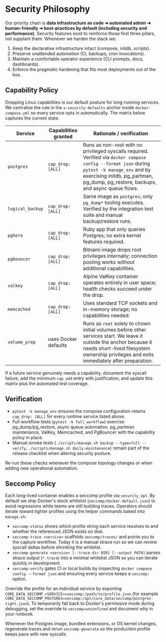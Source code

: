 # Security Philosophy

Our priority chain is **data infrastructure as code ➜ automated admin ➜ human-friendly ➜ best-practices by default (including security and performance)**. Security features exist to reinforce those first three pillars, not supplant them. Whenever we harden the stack we:

1. Keep the declarative infrastructure intact (compose, initdb, scripts).
2. Preserve unattended automation (CI, backups, cron invocations).
3. Maintain a comfortable operator experience (CLI prompts, docs, dashboards).
4. Enforce the pragmatic hardening that fits most deployments out of the box.

## Capability Policy

Dropping Linux capabilities is our default posture for long-running services. We centralise the rule in the `x-security-defaults` anchor inside `docker-compose.yml` so every service opts in automatically. The matrix below captures the current state.

| Service | Capabilities granted | Rationale / verification |
| --- | --- | --- |
| `postgres` | `cap_drop: [ALL]` | Runs as non-root with no privileged syscalls required. Verified via `docker compose config --format json` during `pytest -k manage_env` and by exercising initdb, pg_partman, pg_dump, pg_restore, backups, and async queue flows. |
| `logical_backup` | `cap_drop: [ALL]` | Same image as `postgres`; only `pg_dump*` tooling executes. Verified by the integration test suite and manual backup/restore runs. |
| `pghero` | `cap_drop: [ALL]` | Ruby app that only queries Postgres; no extra kernel features required. |
| `pgbouncer` | `cap_drop: [ALL]` | Bitnami image drops root privileges internally; connection pooling works without additional capabilities. |
| `valkey` | `cap_drop: [ALL]` | Alpine ValKey container operates entirely in user space; health checks succeed under the drop. |
| `memcached` | `cap_drop: [ALL]` | Uses standard TCP sockets and in-memory storage; no capabilities needed. |
| `volume_prep` | uses Docker defaults | Runs as `root` solely to chown initial volumes before other services start. We leave it outside the anchor because it needs short-lived filesystem ownership privileges and exits immediately after preparation. |

If a future service genuinely needs a capability, document the syscall failure, add the minimum `cap_add` entry with justification, and update this matrix plus the automated test coverage.

## Verification

- `pytest -k manage_env` ensures the compose configuration retains `cap_drop: [ALL]` for every runtime service listed above.
- Full workflow tests (`pytest -k full_workflow`) exercise pg_dump/pg_restore, async queue automation, pg_partman maintenance, ValKey, Memcached, and PgBouncer with the capability policy in place.
- Manual smoke tests (`./scripts/manage.sh backup --type=full --verify`, `./scripts/manage.sh daily-maintenance`) remain part of the release checklist when altering security posture.

Re-run these checks whenever the compose topology changes or when adding new operational automation.

## Seccomp Policy

Each long-lived container enables a seccomp profile via `security_opt`. By default we ship Docker's stock whitelist (`seccomp/docker-default.json`) to avoid regressions while teams are still building traces. Operators should iterate toward tighter profiles using the helper commands baked into `manage.sh`:

- `seccomp-status` shows which profile string each service resolves to and whether the referenced JSON exists on disk.
- `seccomp-trace <service>` scaffolds `seccomp/traces/` and points you to the capture workflow. Today it is a manual strace run so we can review syscall deltas before shrinking the whitelist.
- `seccomp-generate <service> [--trace-dir DIR] [--output PATH]` parses strace output (`*.trace`) into a minimal whitelist JSON so you can iterate quickly in development.
- `seccomp-verify` gates CI or local builds by inspecting `docker compose config --format json` and ensuring every service keeps a `seccomp:` option.

Override the profile for an individual service by exporting `CORE_DATA_SECCOMP_<SERVICE>=seccomp:/path/to/profile.json` (for example `CORE_DATA_SECCOMP_POSTGRES=seccomp:/opt/core_data/seccomp/postgres-tight.json`). To temporarily fall back to Docker's permissive mode during debugging, set the override to `seccomp=unconfined` and document why in your runbook.

Whenever the Postgres image, bundled extensions, or OS kernel changes, regenerate traces and rerun `seccomp-generate` so the production profile keeps pace with new syscalls.

